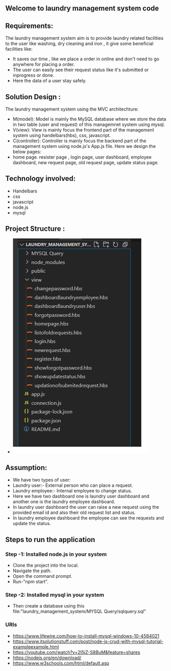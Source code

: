 ## Welcome to laundry management system code
## Requirements:
The laundry management system aim is to provide laundry related facilities to the user like washing, dry cleaning and iron , it give some beneficial facilities like:
- It saves our time , like we place a order in online and don't need to go anywhere for placing a order.
- The user can easily see their request status like it's submitted or inprogress or done.
- Here the data of a user stay safely. 

## Solution Design :
The laundry management system using the MVC architechture:
- M(model): Model is mainly the MySQL database where we store the data in two table (user and request) of this managemnet system using mysql.
- V(view): View is mainly focus the frontend part of the management system using handelbars(hbs), css, javascript.
- C(controller): Controller is mainly focus the backend part of the management system using node.js's App.js file.
Here we design the below pages:
- home page.
 resister page , login page, user dashboard, employee dashboard, new request page, old request page, update status page.

## Technology involved:
- Handelbars
- css
- javascript
- node.js
- mysql
## Project Structure :
- ![Optional Text](/images/projectstructure.png)

## Assumption:
- We have two types of user:
- Laundry user:- External person who can place a request.
- Laundry employee:- Internal employee to change status. 
- Here we have two dashboard one is laundry user dashboard and another one is the laundry employee dashboard.
- In laundry user dashboard the user can raise a new request using the provided email id and also their old request list and status.
- In laundry employee dashboard the employee can see the requests and update the status.  

## Steps to run the application
  ### Step -1: Installed node.js in your system

- Clone the project into the local.
- Navigate the path.
- Open the command prompt.
- Run-"npm start".
 ### Step -2: Installed mysql in your system

 - Then create a database using this file:"laundry_management_system/MYSQL Query/sqlquery.sql"
 ### URls
- https://www.lifewire.com/how-to-install-mysql-windows-10-4584021
- https://www.itsolutionstuff.com/post/node-js-crud-with-mysql-tutorial-exampleexample.html
- https://youtube.com/watch?v=2I5jZ-S8BuM&feature=shares
- https://nodejs.org/en/download/
- https://www.w3schools.com/html/default.asp

